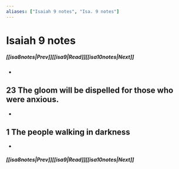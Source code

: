 ```yaml
---
aliases: ["Isaiah 9 notes", "Isa. 9 notes"]
---
```

# Isaiah 9 notes
##### <span class=arrow-left></span>[[isa8notes|Prev]]<span class=navigation-separator></span>[[isa9|Read]]<span class=navigation-separator></span>[[isa10notes|Next]]<span class=arrow-right></span>
- 
## 23 The gloom will be dispelled for those who were anxious.
- 
## 1 The people walking in darkness
- 
##### <span class=arrow-left></span>[[isa8notes|Prev]]<span class=navigation-separator></span>[[isa9|Read]]<span class=navigation-separator></span>[[isa10notes|Next]]<span class=arrow-right></span>